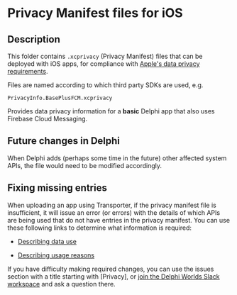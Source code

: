 # Privacy Manifest files for iOS

## Description

This folder contains `.xcprivacy` (Privacy Manifest) files that can be deployed with iOS apps, for compliance with [Apple's data privacy requirements](https://developer.apple.com/documentation/bundleresources/privacy_manifest_files?language=objc).

Files are named according to which third party SDKs are used, e.g.

```
PrivacyInfo.BasePlusFCM.xcprivacy
```

Provides data privacy information for a **basic** Delphi app that also uses Firebase Cloud Messaging. 

## Future changes in Delphi

When Delphi adds (perhaps some time in the future) other affected system APIs, the file would need to be modified accordingly. 

## Fixing missing entries

When uploading an app using Transporter, if the privacy manifest file is insufficient, it will issue an error (or errors) with the details of which APIs are being used that do not have entries in the privacy manifest. You can use these following links to determine what information is required:

* [Describing data use](https://developer.apple.com/documentation/bundleresources/privacy_manifest_files/describing_data_use_in_privacy_manifests?language=objc)

* [Describing usage reasons](https://developer.apple.com/documentation/bundleresources/privacy_manifest_files/describing_use_of_required_reason_api?language=objc)

If you have difficulty making required changes, you can use the issues section with a title starting with [Privacy], or [join the Delphi Worlds Slack workspace](https://slack.delphiworlds.com) and ask a question there.